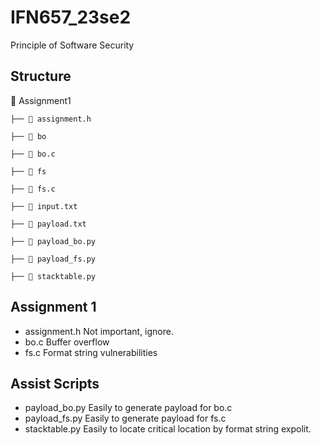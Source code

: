 # IFN657_23se2
Principle of Software Security

## Structure

 Assignment1

    ├──  assignment.h
    
    ├──  bo
    
    ├──  bo.c
    
    ├──  fs
    
    ├──  fs.c
    
    ├──  input.txt
    
    ├──  payload.txt
    
    ├──  payload_bo.py
    
    ├──  payload_fs.py
    
    ├──  stacktable.py
    

## Assignment 1
- assignment.h
  Not important, ignore.
- bo.c
  Buffer overflow
- fs.c
  Format string vulnerabilities

## Assist Scripts
- payload_bo.py
  Easily to generate payload for bo.c
- payload_fs.py
  Easily to generate payload for fs.c
- stacktable.py
  Easily to locate critical location by format string expolit.
  
